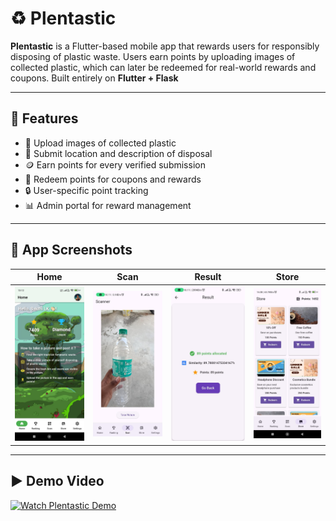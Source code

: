 # ♻️ Plentastic

**Plentastic** is a Flutter-based mobile app that rewards users for responsibly disposing of plastic waste. Users earn points by uploading images of collected plastic, which can later be redeemed for real-world rewards and coupons. Built entirely on **Flutter + Flask**

---

## 🌟 Features

- 📸 Upload images of collected plastic
- 📍 Submit location and description of disposal
- 🪙 Earn points for every verified submission
- 🎁 Redeem points for coupons and rewards
- 🔒 User-specific point tracking
- 📊 Admin portal for reward management

---

## 📸 App Screenshots

| Home | Scan | Result | Store |
|------|--------|---------|---------|
| ![Home](screenshots/home.jpeg) | ![Scan](screenshots/scan.jpeg) | ![Result](screenshots/result.jpeg) | ![Store](screenshots/store.jpeg) |

---

## ▶️ Demo Video

[![Watch Plentastic Demo](https://img.youtube.com/vi/V2kYnqgilz4/0.jpg)](https://www.youtube.com/watch?v=V2kYnqgilz4)
